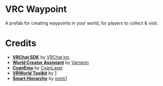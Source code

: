 # VRC Waypoint

A prefab for creating waypoints in your world, for players to collect & visit.

# Credits
* [**VRChat SDK**](https://vrchat.com/home/download) by [VRChat Inc](https://hello.vrchat.com/)
* [**World Creator Assistant**](https://github.com/Varneon/WorldCreatorAssistant/) by [Varneon](https://github.com/Varneon)
* [**CyanEmu**](https://github.com/CyanLaser/CyanEmu/) by [CyanLaser](https://github.com/CyanLaser/)
* [**VRWorld Toolkit**](https://github.com/oneVR/VRWorldToolkit) by [1](https://github.com/oneVR/VRWorldToolkit)
* [**Smart Hierarchy**](https://github.com/orels1/Smart-Hierarchy) by [orels1](https://github.com/orels1/)